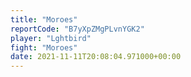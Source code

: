 ```yaml
---
title: "Moroes"
reportCode: "B7yXpZMgPLvnYGK2"
player: "Lghtbird"
fight: "Moroes"
date: 2021-11-11T20:08:04.971000+00:00
---
```

